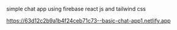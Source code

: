 simple chat app  using firebase 
react js and tailwind css

https://63d12c2b9a1b4f24ceb71c73--basic-chat-app1.netlify.app
